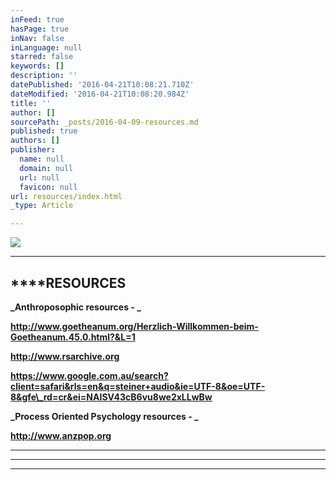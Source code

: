 ```yaml
---
inFeed: true
hasPage: true
inNav: false
inLanguage: null
starred: false
keywords: []
description: ''
datePublished: '2016-04-21T10:08:21.710Z'
dateModified: '2016-04-21T10:08:20.984Z'
title: ''
author: []
sourcePath: _posts/2016-04-09-resources.md
published: true
authors: []
publisher:
  name: null
  domain: null
  url: null
  favicon: null
url: resources/index.html
_type: Article

---
```

![](https://the-grid-user-content.s3-us-west-2.amazonaws.com/aada4484-c1df-40fc-852b-d6a40c3889cd.jpg)

****

## ****RESOURCES

**_Anthroposophic resources - _**

**http://www.goetheanum.org/Herzlich-Willkommen-beim-Goetheanum.45.0.html?&L=1**

**http://www.rsarchive.org**

**https://www.google.com.au/search?client=safari&rls=en&q=steiner+audio&ie=UTF-8&oe=UTF-8&gfe\_rd=cr&ei=NAISV43cB6vu8we2xLLwBw**

**_Process Oriented Psychology resources - _**

**http://www.anzpop.org**

****

****

****